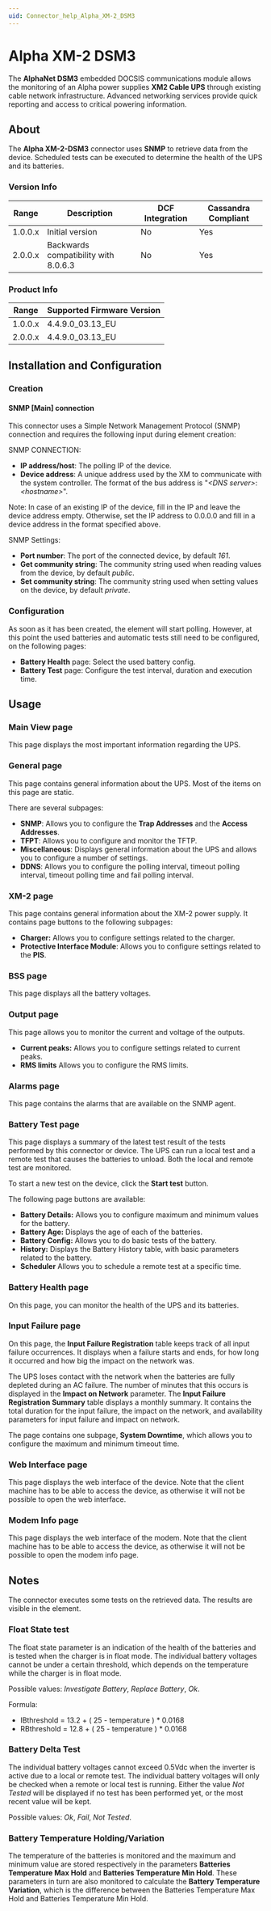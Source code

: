 ```yaml
---
uid: Connector_help_Alpha_XM-2_DSM3
---
```


# Alpha XM-2 DSM3

The **AlphaNet DSM3** embedded DOCSIS communications module allows the monitoring of an Alpha power supplies **XM2 Cable UPS** through existing cable network infrastructure. Advanced networking services provide quick reporting and access to critical powering information.

## About

The **Alpha XM-2-DSM3** connector uses **SNMP** to retrieve data from the device. Scheduled tests can be executed to determine the health of the UPS and its batteries.

### Version Info

| **Range** | **Description**                      | **DCF Integration** | **Cassandra Compliant** |
|------------------|--------------------------------------|---------------------|-------------------------|
| 1.0.0.x          | Initial version                      | No                  | Yes                     |
| 2.0.0.x          | Backwards compatibility with 8.0.6.3 | No                  | Yes                     |

### Product Info

| Range | Supported Firmware Version |
|------------------|-----------------------------|
| 1.0.0.x          | 4.4.9.0_03.13_EU            |
| 2.0.0.x          | 4.4.9.0_03.13_EU            |

## Installation and Configuration

### Creation

#### SNMP \[Main\] connection

This connector uses a Simple Network Management Protocol (SNMP) connection and requires the following input during element creation:

SNMP CONNECTION:

- **IP address/host**: The polling IP of the device.
- **Device address**: A unique address used by the XM to communicate with the system controller. The format of the bus address is "*\<DNS server\>*:*\<hostname\>*".

Note: In case of an existing IP of the device, fill in the IP and leave the device address empty. Otherwise, set the IP address to 0.0.0.0 and fill in a device address in the format specified above.

SNMP Settings:

- **Port number**: The port of the connected device, by default *161*.
- **Get community string**: The community string used when reading values from the device, by default *public*.
- **Set community string**: The community string used when setting values on the device, by default *private*.

### Configuration

As soon as it has been created, the element will start polling. However, at this point the used batteries and automatic tests still need to be configured, on the following pages:

- **Battery Health** page: Select the used battery config.
- **Battery Test** page: Configure the test interval, duration and execution time.

## Usage

### Main View page

This page displays the most important information regarding the UPS.

### General page

This page contains general information about the UPS. Most of the items on this page are static.

There are several subpages:

- **SNMP**: Allows you to configure the **Trap Addresses** and the **Access Addresses**.
- **TFPT**: Allows you to configure and monitor the TFTP.
- **Miscellaneous**: Displays general information about the UPS and allows you to configure a number of settings.
- **DDNS**: Allows you to configure the polling interval, timeout polling interval, timeout polling time and fail polling interval.

### XM-2 page

This page contains general information about the XM-2 power supply. It contains page buttons to the following subpages:

- **Charger:** Allows you to configure settings related to the charger.
- **Protective Interface Module**: Allows you to configure settings related to the **PIS**.

### BSS page

This page displays all the battery voltages.

### Output page

This page allows you to monitor the current and voltage of the outputs.

- **Current peaks:** Allows you to configure settings related to current peaks.
- **RMS limits** Allows you to configure the RMS limits.

### Alarms page

This page contains the alarms that are available on the SNMP agent.

### Battery Test page

This page displays a summary of the latest test result of the tests performed by this connector or device. The UPS can run a local test and a remote test that causes the batteries to unload. Both the local and remote test are monitored.

To start a new test on the device, click the **Start test** button.

The following page buttons are available:

- **Battery Details:** Allows you to configure maximum and minimum values for the battery.
- **Battery Age:** Displays the age of each of the batteries.
- **Battery Config:** Allows you to do basic tests of the battery.
- **History:** Displays the Battery History table, with basic parameters related to the battery.
- **Scheduler** Allows you to schedule a remote test at a specific time.

### Battery Health page

On this page, you can monitor the health of the UPS and its batteries.

### Input Failure page

On this page, the **Input Failure Registration** table keeps track of all input failure occurrences. It displays when a failure starts and ends, for how long it occurred and how big the impact on the network was.

The UPS loses contact with the network when the batteries are fully depleted during an AC failure. The number of minutes that this occurs is displayed in the **Impact on Network** parameter. The **Input Failure Registration Summary** table displays a monthly summary. It contains the total duration for the input failure, the impact on the network, and availability parameters for input failure and impact on network.

The page contains one subpage, **System Downtime**, which allows you to configure the maximum and minimum timeout time.

### Web Interface page

This page displays the web interface of the device. Note that the client machine has to be able to access the device, as otherwise it will not be possible to open the web interface.

### Modem Info page

This page displays the web interface of the modem. Note that the client machine has to be able to access the device, as otherwise it will not be possible to open the modem info page.

## Notes

The connector executes some tests on the retrieved data. The results are visible in the element.

### Float State test

The float state parameter is an indication of the health of the batteries and is tested when the charger is in float mode. The individual battery voltages cannot be under a certain threshold, which depends on the temperature while the charger is in float mode.

Possible values: *Investigate Battery*, *Replace Battery*, *Ok*.

Formula:

- IBthreshold = 13.2 + ( 25 - temperature ) \* 0.0168
- RBthreshold = 12.8 + ( 25 - temperature ) \* 0.0168

### Battery Delta Test

The individual battery voltages cannot exceed 0.5Vdc when the inverter is active due to a local or remote test. The individual battery voltages will only be checked when a remote or local test is running. Either the value *Not Tested* will be displayed if no test has been performed yet, or the most recent value will be kept.

Possible values: *Ok*, *Fail*, *Not Tested*.

### Battery Temperature Holding/Variation

The temperature of the batteries is monitored and the maximum and minimum value are stored respectively in the parameters **Batteries Temperature Max Hold** and **Batteries Temperature Min Hold**. These parameters in turn are also monitored to calculate the **Battery Temperature Variation**, which is the difference between the Batteries Temperature Max Hold and Batteries Temperature Min Hold.

